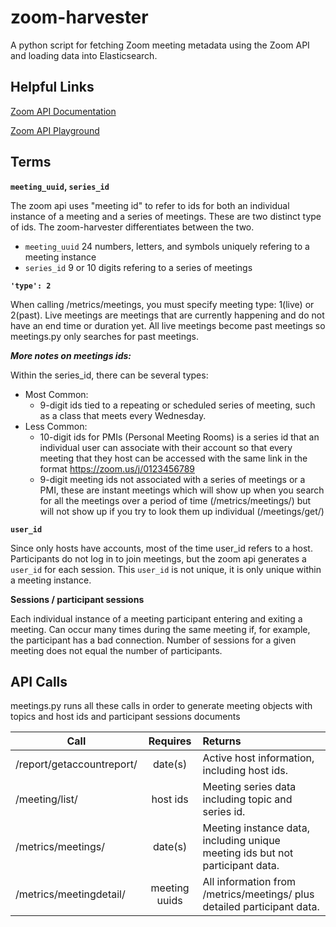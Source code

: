 # zoom-harvester

A python script for fetching Zoom meeting metadata using the Zoom API and loading data into Elasticsearch.

## Helpful Links

[Zoom API Documentation](https://zoom.github.io/api/)

[Zoom API Playground](https://developer.zoom.us/playground/)

## Terms

**`meeting_uuid`, `series_id`**

The zoom api uses "meeting id" to refer to ids for both an individual instance of a meeting and a series of meetings. These are two distinct type of ids. The zoom-harvester differentiates between the two.

- `meeting_uuid` 24 numbers, letters, and symbols uniquely refering to a meeting instance
- `series_id` 9 or 10 digits refering to a series of meetings

**`'type': 2`**

When calling /metrics/meetings, you must specify meeting type: 1(live) or 2(past). Live meetings are meetings that are currently happening and do not have an end time or duration yet. All live meetings become past meetings so meetings.py only searches for past meetings.

_**More notes on meetings ids:**_

Within the series_id, there can be several types:
- Most Common:
    * 9-digit ids tied to a repeating or scheduled series of meeting, such as a class that meets every Wednesday.
- Less Common:
    * 10-digit ids for PMIs (Personal Meeting Rooms) is a series id that an individual user can associate with their account so that every meeting that they host can be accessed with the same link in the format https://zoom.us/j/0123456789
    * 9-digit meeting ids not associated with a series of meetings or a PMI, these are instant meetings which will show up when you search for all the meetings over a period of time (/metrics/meetings/) but will not show up if you try to look them up individual (/meetings/get/)


**`user_id`**

Since only hosts have accounts, most of the time user_id refers to a host. Participants do not log in to join meetings, but the zoom api generates a `user_id` for each session. This `user_id` is not unique, it is only unique within a meeting instance.


**Sessions / participant sessions**

Each individual instance of a meeting participant entering and exiting a meeting. Can occur many times during the same meeting if, for example, the participant has a bad connection. Number of sessions for a given meeting does not equal the number of participants.


## API Calls

meetings.py runs all these calls in order to generate meeting objects with topics and host ids and participant sessions documents

| Call                       | Requires          | Returns |
| -------------------------- |:-----------------:| :-------            |
| /report/getaccountreport/  | date(s)           |  Active host information, including host ids.   |
| /meeting/list/             | host ids          |  Meeting series data including topic and series id.  |
| /metrics/meetings/         | date(s)           |  Meeting instance data, including unique meeting ids but not participant data. |
| /metrics/meetingdetail/    | meeting uuids |  All information from /metrics/meetings/ plus detailed participant data. |
